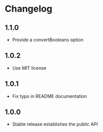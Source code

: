 # Changelog

## 1.1.0
- Provide a convertBooleans option

## 1.0.2
- Use MIT license

## 1.0.1
- Fix typo in README documentation

## 1.0.0
- Stable release establishes the public API
